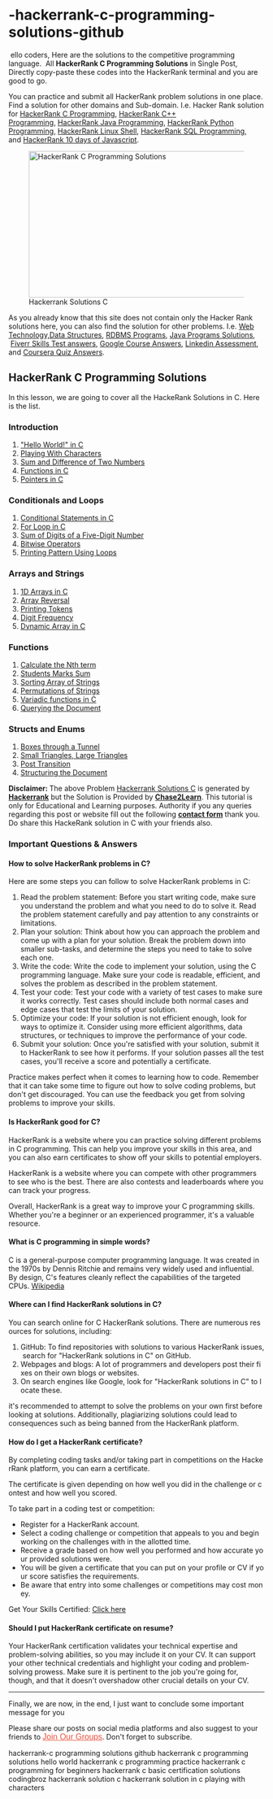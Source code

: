 # -hackerrank-c-programming-solutions-github
 <p>&nbsp;ello coders, Here are the solutions to the competitive programming language.&nbsp; All&nbsp;<strong>HackerRank C Programming Solutions</strong> in Single Post, Directly copy-paste these codes into the HackerRank terminal and you are good to go.</p><!-- wp:paragraph -->

<!-- /wp:paragraph -->

<!-- wp:paragraph -->
<p>You can practice and submit all HackerRank problem solutions in one place. Find a solution for other domains and Sub-domain. I.e. Hacker Rank solution for&nbsp;<a href="https://chase2learn.com/hackerrank-c-programming-solutions/">HackerRank C Programming</a>,&nbsp;<a href="https://chase2learn.com/hackerrank-cpp-programming-solutions/">HackerRank C++ Programming</a>,&nbsp;<a href="https://chase2learn.com/hackerrank-java-programming-solutions/">HackerRank Java Programming</a>, <a href="https://chase2learn.com/python-hacker-rank-solution/">HackerRank&nbsp;Python Programming</a>,&nbsp;<a href="https://chase2learn.com/hackerrank-linux-shell-solutions/">HackerRank Linux Shell</a>,&nbsp;<a href="https://chase2learn.com/hackerrank-sql-programming-solutions/">HackerRank SQL Programming</a>, and&nbsp;<a href="https://chase2learn.com/10-days-of-javascript-solutions/">HackerRank 10 days of Javascript</a>.</p>
<!-- /wp:paragraph -->

<!-- wp:image {"align":"center","id":39580,"width":512,"height":288,"sizeSlug":"large","linkDestination":"none"} -->
<figure class="wp-block-image aligncenter size-large is-resized"><img alt="HackerRank C Programming Solutions" class="wp-image-39580" height="288" src="http://chase2learn.com/wp-content/uploads/2022/10/C-Programming-Solutions--1024x576.jpg" width="512" /><figcaption class="wp-element-caption">Hackerrank Solutions C</figcaption></figure>
<!-- /wp:image -->

<!-- wp:paragraph -->
<p>As you already know that this site does not contain only the Hacker Rank solutions here, you can also find the solution for other problems. I.e.&nbsp;<a href="https://chase2learn.com/web-technology-programs-with-output/">Web Technology,</a><a href="https://chase2learn.com/data-structures-programs-in-java/">Data Structures</a>,&nbsp;<a href="https://chase2learn.com/rdbms-programs-with-output/">RDBMS Programs</a>,&nbsp;<a href="https://chase2learn.com/java-interview-program/">Java Programs Solutions</a>, &nbsp;<a href="https://chase2learn.com/fiverr-skills-test-answers/">Fiverr Skills Test answers</a>,&nbsp;<a href="https://chase2learn.com/google-course-answers/">Google Course Answers</a>,&nbsp;<a href="https://chase2learn.com/linkedin-skill-assessment-answers/">Linkedin Assessment</a>, and&nbsp;<a href="https://chase2learn.com/coursera-quiz-answers/">Coursera Quiz Answers</a>.</p>
<!-- /wp:paragraph -->

<!-- wp:heading -->
<h2 id="h-hackerrank-c-programming-solutions">HackerRank C Programming Solutions&nbsp;</h2>
<!-- /wp:heading -->

<!-- wp:paragraph -->
<p>In this lesson, we are going to cover all the&nbsp;HackeRank Solutions in C. Here is the list.</p>
<!-- /wp:paragraph -->

<!-- wp:heading {"level":3} -->
<h3 id="h-introduction">  Introduction</h3>
<!-- /wp:heading -->

<!-- wp:list {"ordered":true} -->
<ol><!-- wp:list-item -->
<li> <a href="https://chase2learn.com/hello-world-in-c-hacker-rank-solution">"Hello World!" in C</a></li>
<!-- /wp:list-item -->

<!-- wp:list-item -->
<li><a href="https://chase2learn.com/playing-with-characters-hacker-rank-solution">Playing With Characters</a></li>
<!-- /wp:list-item -->

<!-- wp:list-item -->
<li><a href="https://chase2learn.com/sum-and-difference-of-two-numbers-hacker-rank-">Sum and Difference of Two Numbers</a></li>
<!-- /wp:list-item -->

<!-- wp:list-item -->
<li><a href="https://chase2learn.com/functions-in-c-hacker-rank-solution">Functions in C</a></li>
<!-- /wp:list-item -->

<!-- wp:list-item -->
<li><a href="https://chase2learn.com/pointers-in-c-hacker-rank-solution">Pointers in C</a></li>
<!-- /wp:list-item --></ol>
<!-- /wp:list -->

<!-- wp:heading {"level":3} -->
<h3 id="h-conditionals-and-loops">Conditionals and Loops</h3>
<!-- /wp:heading -->

<!-- wp:list {"ordered":true} -->
<ol><!-- wp:list-item -->
<li><a href="https://chase2learn.com/conditional-statements-in-c-hacker-rank-solution">Conditional Statements in C</a></li>
<!-- /wp:list-item -->

<!-- wp:list-item -->
<li><a href="https://chase2learn.com/for-loop-in-c-hacker-rank-solution">For Loop in C</a></li>
<!-- /wp:list-item -->

<!-- wp:list-item -->
<li><a href="https://chase2learn.com/sum-of-digits-of-a-five-digit-number-in-c-hacker-rank-solution">Sum of Digits of a Five-Digit Number</a></li>
<!-- /wp:list-item -->

<!-- wp:list-item -->
<li><a href="https://chase2learn.com/bitwise-operators-in-c-hacker-rank-solution">Bitwise Operators</a></li>
<!-- /wp:list-item -->

<!-- wp:list-item -->
<li><a href="https://chase2learn.com/printing-pattern-using-loops-hacker-rank-solution">Printing Pattern Using Loops</a></li>
<!-- /wp:list-item --></ol>
<!-- /wp:list -->

<!-- wp:heading {"level":3} -->
<h3 id="h-arrays-and-strings"> Arrays and Strings</h3>
<!-- /wp:heading -->

<!-- wp:list {"ordered":true} -->
<ol><!-- wp:list-item -->
<li> <a href="https://chase2learn.com/1d-arrays-in-c-hacker-rank-solution">1D Arrays in C</a></li>
<!-- /wp:list-item -->

<!-- wp:list-item -->
<li><a href="https://chase2learn.com/array-reversal-in-c-hacker-rank-solution">Array Reversal</a></li>
<!-- /wp:list-item -->

<!-- wp:list-item -->
<li><a href="https://chase2learn.com/printing-tokens-in-c-hacker-rank-solution">Printing Tokens</a></li>
<!-- /wp:list-item -->

<!-- wp:list-item -->
<li><a href="https://chase2learn.com/digit-frequency-in-c-hacker-rank-solution">Digit Frequency</a></li>
<!-- /wp:list-item -->

<!-- wp:list-item -->
<li><a href="https://chase2learn.com/dynamic-array-in-c-hacker-rank-solution">Dynamic Array in C</a></li>
<!-- /wp:list-item --></ol>
<!-- /wp:list -->

<!-- wp:heading {"level":3} -->
<h3 id="h-functions">Functions</h3>
<!-- /wp:heading -->

<!-- wp:list {"ordered":true} -->
<ol><!-- wp:list-item -->
<li> <a href="https://chase2learn.com/calculate-the-nth-term-hacker-rank-solution">Calculate the Nth term</a></li>
<!-- /wp:list-item -->

<!-- wp:list-item -->
<li><a href="https://chase2learn.com/students-marks-sum-hacker-rank-solution">Students Marks Sum</a></li>
<!-- /wp:list-item -->

<!-- wp:list-item -->
<li><a href="https://chase2learn.com/sorting-array-of-strings-hacker-rank-solution">Sorting Array of Strings</a></li>
<!-- /wp:list-item -->

<!-- wp:list-item -->
<li><a href="https://chase2learn.com/permutations-of-strings-in-c-hacker-rank-solution">Permutations of Strings</a></li>
<!-- /wp:list-item -->

<!-- wp:list-item -->
<li><a href="https://chase2learn.com/variadic-functions-in-c-hacker-rank-solution">Variadic functions in C</a></li>
<!-- /wp:list-item -->

<!-- wp:list-item -->
<li><a href="https://chase2learn.com/Querying-the-document-in-c-hacker-rank-solution">Querying the Document</a></li>
<!-- /wp:list-item --></ol>
<!-- /wp:list -->

<!-- wp:heading {"level":3} -->
<h3 id="h-structs-and-enums">Structs and Enums</h3>
<!-- /wp:heading -->

<!-- wp:list {"ordered":true} -->
<ol><!-- wp:list-item -->
<li> <a href="https://chase2learn.com/boxes-through-a-tunnel-c-hacker-rank-solution">Boxes through a Tunnel</a></li>
<!-- /wp:list-item -->

<!-- wp:list-item -->
<li><a href="https://chase2learn.com/small-triangles-large-triangles-in-c-hacker-rank-solution">Small Triangles, Large Triangles</a></li>
<!-- /wp:list-item -->

<!-- wp:list-item -->
<li><a href="https://chase2learn.com/post-transition-in-c-hacker-rank-solution">Post Transition</a></li>
<!-- /wp:list-item -->

<!-- wp:list-item -->
<li><a href="https://chase2learn.com/structuring-the-document-in-c-hacker-rank-solution">Structuring the Document</a></li>
<!-- /wp:list-item --></ol>
<!-- /wp:list -->

<!-- wp:paragraph -->
<p><strong>Disclaimer:&nbsp;</strong>The above Problem <a href="https://www.hackerrank.com/domains/c">Hackerrank Solutions C</a> is generated by <strong><a href="https://www.hackerrank.com/">Hackerrank</a></strong>&nbsp;but the Solution is Provided by&nbsp;<strong><a href="https://chase2learn.com/">Chase2Learn</a></strong>. This tutorial is only for Educational and Learning purposes. Authority if you any queries regarding this post or website fill out the following <a href="https://chase2learn.com/contact-us"><strong>contact form</strong></a> thank you. Do share this HackeRank solution in C with your friends also.</p>
<!-- /wp:paragraph -->

<!-- wp:heading {"level":3} -->
<h3 id="h-important-questions-answers">Important Questions &amp; Answers</h3>
<!-- /wp:heading -->

<!-- wp:heading {"level":4} -->
<h4>How to solve HackerRank problems in C?</h4>
<!-- /wp:heading -->

<!-- wp:paragraph -->
<p>Here are some steps you can follow to solve HackerRank problems in C:</p>
<!-- /wp:paragraph -->

<!-- wp:list {"ordered":true} -->
<ol><!-- wp:list-item -->
<li>Read the problem statement: Before you start writing code, make sure you understand the problem and what you need to do to solve it. Read the problem statement carefully and pay attention to any constraints or limitations.</li>
<!-- /wp:list-item -->

<!-- wp:list-item -->
<li>Plan your solution: Think about how you can approach the problem and come up with a plan for your solution. Break the problem down into smaller sub-tasks, and determine the steps you need to take to solve each one.</li>
<!-- /wp:list-item -->

<!-- wp:list-item -->
<li>Write the code: Write the code to implement your solution, using the C programming language. Make sure your code is readable, efficient, and solves the problem as described in the problem statement.</li>
<!-- /wp:list-item -->

<!-- wp:list-item -->
<li>Test your code: Test your code with a variety of test cases to make sure it works correctly. Test cases should include both normal cases and edge cases that test the limits of your solution.</li>
<!-- /wp:list-item -->

<!-- wp:list-item -->
<li>Optimize your code: If your solution is not efficient enough, look for ways to optimize it. Consider using more efficient algorithms, data structures, or techniques to improve the performance of your code.</li>
<!-- /wp:list-item -->

<!-- wp:list-item -->
<li>Submit your solution: Once you're satisfied with your solution, submit it to HackerRank to see how it performs. If your solution passes all the test cases, you'll receive a score and potentially a certificate.</li>
<!-- /wp:list-item --></ol>
<!-- /wp:list -->

<!-- wp:paragraph -->
<p>Practice makes perfect when it comes to learning how to code. Remember that it can take some time to figure out how to solve coding problems, but don't get discouraged. You can use the feedback you get from solving problems to improve your skills.</p>
<!-- /wp:paragraph -->

<!-- wp:heading {"level":4} -->
<h4 id="h-is-hackerrank-good-for-c">Is HackerRank good for C?</h4>
<!-- /wp:heading -->

<!-- wp:paragraph -->
<p>HackerRank is a website where you can practice solving different problems in C programming. This can help you improve your skills in this area<a href="https://www.chase2learn.com/">,</a> and you can also earn certificates to show off your skills to potential employers.</p>
<!-- /wp:paragraph -->

<!-- wp:paragraph -->
<p>HackerRank is a website where you can compete with other programmers to see who is the best. There are also contests and leaderboards where you can track your progress.</p>
<!-- /wp:paragraph -->

<!-- wp:paragraph -->
<p>Overall, HackerRank is a great way to improve your C programming skills. Whether you're a beginner or an experienced programmer, it's a valuable resource.</p>
<!-- /wp:paragraph -->

<!-- wp:heading {"level":4} -->
<h4 id="h-what-is-c-programming-in-simple-words">What is C programming in simple words?</h4>
<!-- /wp:heading -->

<!-- wp:paragraph -->
<p>C is a general-purpose computer programming language. It was created in the 1970s by Dennis Ritchie and remains very widely used and influential. By design, C's features cleanly reflect the capabilities of the targeted CPUs.&nbsp;<a data-ved="2ahUKEwilpJKFwfr5AhWs9DgGHRgcBBkQmhN6BQimAxAC" href="https://en.wikipedia.org/wiki/C_(programming_language)">Wikipedia</a></p>
<!-- /wp:paragraph -->

<!-- wp:heading {"level":4} -->
<h4 id="h-where-can-i-find-hackerrank-solutions-in-c">Where can I find HackerRank solutions in C?</h4>
<!-- /wp:heading -->

<!-- wp:paragraph -->
<p>You&nbsp;can&nbsp;search&nbsp;online&nbsp;for&nbsp;C&nbsp;HackerRank&nbsp;solutions.&nbsp;There&nbsp;are&nbsp;numerous&nbsp;resources&nbsp;for&nbsp;solutions,&nbsp;including:</p>
<!-- /wp:paragraph -->

<!-- wp:list {"ordered":true} -->
<ol><!-- wp:list-item -->
<li>GitHub:&nbsp;To&nbsp;find&nbsp;repositories&nbsp;with&nbsp;solutions&nbsp;to&nbsp;various&nbsp;HackerRank&nbsp;issues,&nbsp;search&nbsp;for&nbsp;"HackerRank&nbsp;solutions&nbsp;in&nbsp;C"&nbsp;on&nbsp;GitHub.</li>
<!-- /wp:list-item -->

<!-- wp:list-item -->
<li>Webpages&nbsp;and&nbsp;blogs:&nbsp;A&nbsp;lot&nbsp;of&nbsp;programmers&nbsp;and&nbsp;developers&nbsp;post&nbsp;their&nbsp;fixes&nbsp;on&nbsp;their&nbsp;own&nbsp;blogs&nbsp;or&nbsp;websites.&nbsp;</li>
<!-- /wp:list-item -->

<!-- wp:list-item -->
<li>On&nbsp;search&nbsp;engines&nbsp;like&nbsp;Google,&nbsp;look&nbsp;for&nbsp;"HackerRank&nbsp;solutions&nbsp;in&nbsp;C"&nbsp;to&nbsp;locate&nbsp;these.</li>
<!-- /wp:list-item --></ol>
<!-- /wp:list -->

<!-- wp:paragraph -->
<p>it's recommended to attempt to solve the problems on your own first before looking at solutions. Additionally, plagiarizing solutions could lead to consequences such as being banned from the HackerRank platform.</p>
<!-- /wp:paragraph -->

<!-- wp:heading {"level":4} -->
<h4 id="h-how-do-i-get-a-hackerrank-certificate">How do I get a HackerRank certificate?</h4>
<!-- /wp:heading -->

<!-- wp:paragraph -->
<p>By&nbsp;completing&nbsp;coding&nbsp;tasks&nbsp;and/or&nbsp;taking&nbsp;part&nbsp;in&nbsp;competitions&nbsp;on&nbsp;the&nbsp;HackerRank&nbsp;platform,&nbsp;you&nbsp;can&nbsp;earn&nbsp;a&nbsp;certificate.&nbsp;</p>
<!-- /wp:paragraph -->

<!-- wp:paragraph -->
<p>The&nbsp;certificate&nbsp;is&nbsp;given&nbsp;depending&nbsp;on&nbsp;how&nbsp;well&nbsp;you&nbsp;did&nbsp;in&nbsp;the&nbsp;challenge&nbsp;or&nbsp;contest&nbsp;and&nbsp;how&nbsp;well&nbsp;you&nbsp;scored.</p>
<!-- /wp:paragraph -->

<!-- wp:paragraph -->
<p>To&nbsp;take&nbsp;part&nbsp;in&nbsp;a&nbsp;coding&nbsp;test&nbsp;or&nbsp;competition:</p>
<!-- /wp:paragraph -->

<!-- wp:list -->
<ul><!-- wp:list-item -->
<li>Register&nbsp;for&nbsp;a&nbsp;HackerRank&nbsp;account.</li>
<!-- /wp:list-item -->

<!-- wp:list-item -->
<li>Select&nbsp;a&nbsp;coding&nbsp;challenge&nbsp;or&nbsp;competition&nbsp;that&nbsp;appeals&nbsp;to&nbsp;you&nbsp;and&nbsp;begin&nbsp;working&nbsp;on&nbsp;the&nbsp;challenges&nbsp;with in&nbsp;the&nbsp;allotted&nbsp;time.</li>
<!-- /wp:list-item -->

<!-- wp:list-item -->
<li>Receive&nbsp;a&nbsp;grade&nbsp;based&nbsp;on&nbsp;how&nbsp;well&nbsp;you&nbsp;performed&nbsp;and&nbsp;how&nbsp;accurate&nbsp;your&nbsp;provided&nbsp;solutions&nbsp;were.</li>
<!-- /wp:list-item -->

<!-- wp:list-item -->
<li>You&nbsp;will&nbsp;be&nbsp;given&nbsp;a&nbsp;certificate&nbsp;that&nbsp;you&nbsp;can&nbsp;put&nbsp;on&nbsp;your&nbsp;profile&nbsp;or&nbsp;CV&nbsp;if&nbsp;your&nbsp;score&nbsp;satisfies&nbsp;the&nbsp;requirements.</li>
<!-- /wp:list-item -->

<!-- wp:list-item -->
<li>Be&nbsp;aware&nbsp;that&nbsp;entry&nbsp;into&nbsp;some&nbsp;challenges&nbsp;or&nbsp;competitions&nbsp;may&nbsp;cost&nbsp;money.</li>
<!-- /wp:list-item --></ul>
<!-- /wp:list -->

<!-- wp:paragraph -->
<p>Get Your Skills Certified: <a href="https://www.hackerrank.com/skills-verification">Click here</a></p>
<!-- /wp:paragraph -->

<!-- wp:heading {"level":4} -->
<h4 id="h-should-i-put-hackerrank-certificate-on-resume">Should I put HackerRank certificate on resume?</h4>
<!-- /wp:heading -->

<!-- wp:paragraph -->
<p>Your HackerRank certification validates your technical expertise and problem-solving abilities, so you may include it on your CV. It can support your other technical credentials and highlight your coding and problem-solving prowess. Make sure it is pertinent to the job you're going for, though, and that it doesn't overshadow other crucial details on your CV.</p>
<!-- /wp:paragraph -->

<!-- wp:separator -->
<hr class="wp-block-separator has-alpha-channel-opacity" />
<!-- /wp:separator -->

<!-- wp:paragraph -->
<p>Finally, we are now, in the end, I just want to conclude some important message for you</p>
<!-- /wp:paragraph -->

<!-- wp:paragraph -->
<p>Please share our posts on social media platforms and also suggest to your friends to&nbsp;<a href="https://t.me/chase2learns" rel="nofollow noopener" style="background-color: white; border: 0px; color: #e8503c; font-family: 'Google Sans', sans-serif; font-size: 16px; font-stretch: inherit; font-variant-east-asian: inherit; font-variant-numeric: inherit; line-height: inherit; margin: 0px; outline: none; padding: 0px; transition-duration: 0.25s; transition-timing-function: ease; vertical-align: baseline;" target="_blank">Join Our Groups</a>. Don't forget to subscribe.&nbsp;</p>
<!-- /wp:paragraph -->
 
 hackerrank-c programming solutions github hackerrank c programming solutions hello world hackerrank c programming practice hackerrank c programming for beginners hackerrank c basic certification solutions codingbroz hackerrank solution c hackerrank solution in c playing with characters

